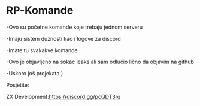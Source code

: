 # RP-Komande
-Ovo su početne komande koje trebaju jednom serveru 

-Imaju sistem dužnosti kao i logove za discord 

-Imate tu svakakve komande 

-Ovo je objavljeno na sokac leaks ali sam odlučio lično da objavim na github

-Uskoro još projekata:)

Posjetite:

ZX Development:https://discord.gg/pcQDT3rq
